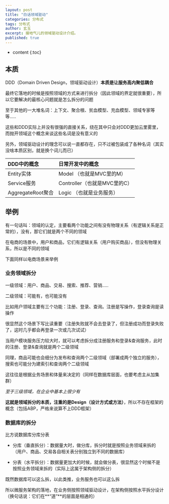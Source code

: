 ```yaml
---
layout: post
title: "白话领域驱动"
categories: 分布式
tags: 分布式
author: 玄玉
excerpt: 接地气儿的领域驱动设计介绍。
published: true
---
```


* content
{:toc}


## 本质

DDD（Domain Driven Design，领域驱动设计）**本质是让服务高内聚低耦合**

最终它落地的时候是按照领域的方式来进行拆分（因此领域的界定就很重要），所以它要解决的最核心问题就是怎么拆分的问题

至于其他的一大堆名词：上下文、聚合根、贫血模型、充血模型、领域专家等等.....

这些和DDD实际上并没有很强的直接关系，绕在其中只会对DDD更加云里雾里，而抛开领域这个概念来谈这些名词是没有意义的

另外，领域驱动设计的理念可以说一直都存在，只不过被包装成了各种名词（其实没啥本质区别，就是换个词儿而已）

| DDD中的概念 | 日常开发中的概念 |
|:-----------|:----------------|
| Entity实体        | Model     （也就是MVC里的M） |
| Service服务       | Controller（也就是MVC里的C） |
| AggregateRoot聚合 | Logic     （也就是业务服务） |

## 举例

有一句话叫：领域的认定，主要看两个功能之间有没有物理关系（有逻辑关系是正常的），没有，那它们就是两个不同的领域

在电商的场景中，用户和商品，它们有逻辑关系（用户购买商品），但没有物理关系，所以是不同的领域

下面同样以电商场景来举例

### 业务领域拆分

一级领域：用户、商品、交易、搜索、推荐、营销.....

二级领域：可能有，也可能没有

比如用户领域主要有三个功能：注册、登录、查询。注册是写操作，登录查询是读操作

很显然这个场景下写比读重要（注册失败就不会去登录了，但注册成功而登录失败了，这时几乎都会再登录一次或几次试试）

当用户模块服务压力较大时，就可以考虑拆分成注册服务和登录&查询服务，此时的注册、登录&查询就是两个二级领域

同理，商品可能也会细分为发布和查询两个二级领域（部署成两个独立的服务），搜索也可能分为建索引和查询两个二级领域

这往往是根据业务场景和体量来决定的（同样在数据库层面，也要考虑主从加集群）

*至于三级领域，在企业中基本上很少有*

**这就是领域拆分的本质，注重的是Design（设计方式或方法）**，所以不存在框架的概念（包括ABP，严格来说算不上DDD框架）

### 数据库的拆分

比方说数据库分库分表

* 分库（垂直拆分）：数据量大时，做分库，拆分时就是按照业务领域来拆的（用户、商品、交易各自相关表分别独立到不同的数据库）

* 分表（水平拆分）：数据量更加大的时候，就会做分表，很显然这个时候不是按照业务领域来拆的（实际上这属于架构侧的拆分）

既然数据库可以这么拆，以此类推，业务服务也可以这么拆

所以微服务架构的落地，在业务侧按照领域驱动设计，在架构侧按照水平拆分设计（换句话说：它们在**“道”**的层面是相通的）
